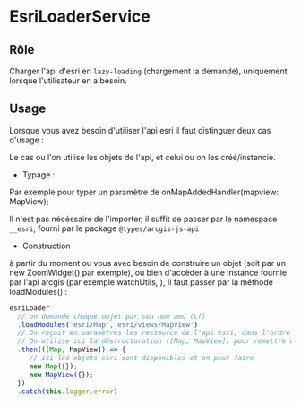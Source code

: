 # EsriLoaderService

## Rôle

Charger l'api d'esri en `lazy-loading` (chargement la demande), uniquement lorsque l'utilisateur en a besoin.

## Usage

Lorsque vous avez besoin d'utiliser l'api esri il faut distinguer deux cas d'usage :

Le cas ou l'on utilise les objets de l'api, et celui ou on les créé/instancie.

* Typage :

Par exemple pour typer un paramètre de onMapAddedHandler(mapview: MapView);

Il n'est pas nécéssaire de l'importer, il suffit de passer par le namespace `__esri`, fourni par le package `@types/arcgis-js-api`

* Construction

à partir du moment ou vous avec besoin de construire un objet (soit par un new ZoomWidget() par exemple), 
ou bien d'accèder à une instance fournie par l'api arcgis (par exemple watchUtils, ),
Il faut passer par la méthode loadModules() :

```typescript
esriLoader
  // on demande chaque objet par son nom amd (cf) 
  .loadModules('esri/Map','esri/views/MapView')
  // On reçoit en paramètres les ressource de l'api esri, dans l'ordre ou les a demandés.
  // On utilise ici la déstructuration ([Map, MapView]) pour remettre dans des variables le 1er et 2eme arg de la fonction
  .then(([Map, MapView]) => {
     // ici les objets esri sont disponibles et on peut faire
     new Map({});
     new MapView({});
  })
  .catch(this.logger.error)
```

